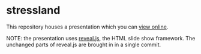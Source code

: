 # stressland

This repository houses a presentation which you can
[view online](http://tbnorth.github.io/stressland).

NOTE: the presentation uses [reveal.js](http://lab.hakim.se/reveal-js/),
the HTML slide show framework.  The unchanged parts of reveal.js are
brought in in a single commit.
